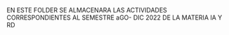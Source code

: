 EN ESTE FOLDER SE ALMACENARA LAS ACTIVIDADES CORRESPONDIENTES  AL SEMESTRE aGO- DIC 2022 DE LA MATERIA IA  Y RD
